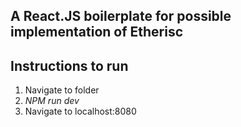 ## A React.JS boilerplate for possible implementation of Etherisc

## Instructions to run
1. Navigate to folder 
2. *NPM run dev*
3. Navigate to localhost:8080


